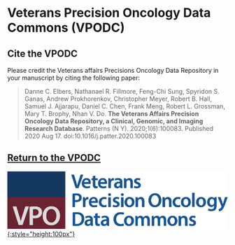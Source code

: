 # Veterans Precision Oncology Data Commons (VPODC)

## Cite the VPODC

Please credit the Veterans affairs Precisions Oncology Data Repository in your manuscript by citing the following paper:

> Danne C. Elbers, Nathanael R. Fillmore, Feng-Chi Sung, Spyridon S. Ganas, Andrew Prokhorenkov, Christopher Meyer, Robert B. Hall, Samuel J. Ajjarapu, Daniel C. Chen, Frank Meng, Robert L. Grossman, Mary T. Brophy, Nhan V. Do. **The Veterans Affairs Precision Oncology Data Repository, a Clinical, Genomic, and Imaging Research Database**. Patterns (N Y). 2020;1(6):100083. Published 2020 Aug 17. doi:10.1016/j.patter.2020.100083

## [Return to the VPODC][VPODC Platform]

[![VPODC Logo][img VPODC logo]{:style="height:100px"}][VPODC Platform]

<!-- Links and Images -->
[VPODC Platform]: https://vpodc.data-commons.org/
[Gen3.org]: https://gen3.org/
[img VPODC logo]: ./img/vpodc-logo.png
[img Gen3 logo]: ./img/gen3blue.png
[doi link]: https://doi.org/10.1016/j.patter.2020.100083
<!-- 

[pmid link]: 
[pmcid link]: 
-->